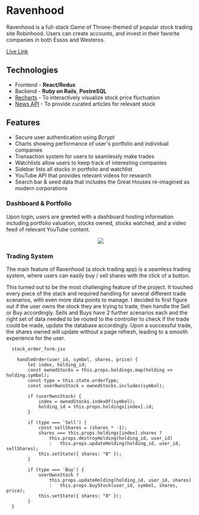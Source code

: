 # Ravenhood
Ravenhood is a full-stack Game of Throne-themed of popular stock trading site Robinhood.
Users can create accounts, and invest in their favorite companies in both Essos and Westeros. 

[Live Link](https://ravenhood.herokuapp.com/#/)

## Technologies
 * Frontend - **React/Redux**
 * Backend - **Ruby on Rails**, **PostreSQL**
 * [Recharts](http://recharts.org/en-US) - To interactively visualize stock price fluctuation
 * [News API](https://newsapi.org/docs/endpoints/top-headlines) - To provide curated articles for relevant stock

 ## Features
  * Secure user authentication using *Bcrypt*
  * Charts showing performance of user's portfolio and individual companies
  * Transaction system for users to seamlessly make trades
  * Watchlists allow users to keep track of interesting companies  
  * Sidebar lists all stocks in portfolio and watchlist
  * YouTube API that provides relevant videos for research
  * Search bar & seed data that includes the Great Houses re-imagined as modern corporations

  ### Dashboard & Portfolio
  Upon login, users are greeted with a dashboard hosting information including portfolio valuation, stocks owned, stocks watched, and a video feed of relevant YouTube content.


  <p align="center">
    <img src="./assets/Ravenhood.gif" align="center">
  </p>


### Trading System
The main feature of Ravenhood (a stock trading app) is a seamless trading system, where users can easily buy / sell shares with the click of a button.

This turned out to be the most challenging feature of the project. It touched every piece of the stack and required handling for several different trade scenarios, with even more data points to manage. I decided to first figure out if the user owns the stock they are trying to trade, then handle the Sell or Buy accordingly. Sells and Buys have 2 further scenarios each and the right set of data needed to be routed to the controller to check if the trade could be made, update the database accordingly. Upon a successful trade, the shares owned will update without a page refresh, leading to a smooth experience for the user.


```JS
  stock_order_form.jsx

	handleOrder(user_id, symbol, shares, price) {
		let index, holding_id;
		const ownedStocks = this.props.holdings.map(holding => holding.symbol);
		const type = this.state.orderType;
		const userOwnsStock = ownedStocks.includes(symbol);
	
		if (userOwnsStock) {
			index = ownedStocks.indexOf(symbol);
			holding_id = this.props.holdings[index].id;
		}

		if (type === 'Sell') {
			const sellShares = (shares * -1);
			shares === this.props.holdings[index].shares ?
				this.props.destroyHolding(holding_id, user_id)
				:	this.props.updateHolding(holding_id, user_id, sellShares);
			this.setState({ shares: "0" });
		}

		if (type === 'Buy') {
			userOwnsStock ?	
				this.props.updateHolding(holding_id, user_id, shares)
				:	this.props.buyStock(user_id, symbol, shares, price);
			this.setState({ shares: "0" });
		}
  }
``` 
